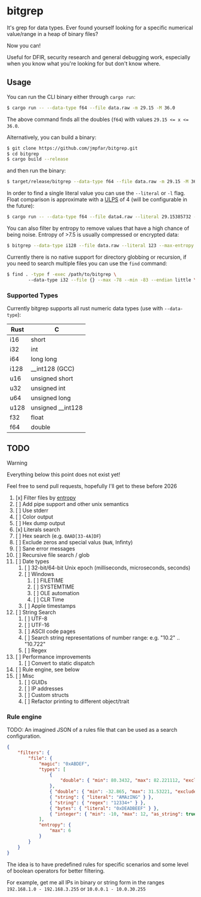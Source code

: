 # bitgrep

It's grep for data types. Ever found yourself looking for a specific numerical value/range in a heap of binary files?

Now you can! 

Useful for DFIR, security research and general debugging work, especially when you know what you're looking for but don't know where.

## Usage

You can run the CLI binary either through `cargo run`:

```bash
$ cargo run -- --data-type f64 --file data.raw -m 29.15 -M 36.0
```

The above command finds all the doubles (`f64`) with values `29.15 <= x <= 36.0`.

Alternatively, you can build a binary:

```bash
$ git clone https://github.com/jmpfar/bitgrep.git
$ cd bitgrep
$ cargo build --release
```

and then run the binary:

```bash
$ target/release/bitgrep --data-type f64 --file data.raw -m 29.15 -M 36.0
```

In order to find a single literal value you can use the `--literal` or `-l` flag. 
Float comparison is approximate with a [ULPS](https://en.wikipedia.org/wiki/Unit_in_the_last_place) of 4 (will be configurable in the future):

```bash
$ cargo run -- --data-type f64 --file data4.raw --literal 29.15385732 --endian big
```

You can also filter by entropy to remove values that have a high chance of being noise. Entropy of >7.5 is usually compressed
or encrypted data:

```bash
$ bitgrep --data-type i128 --file data.raw --literal 123 --max-entropy 7.5
```

Currently there is no native support for directory globbing or recursion, if you need to search multiple files you can use the `find` command:

```bash
$ find . -type f -exec /path/to/bitgrep \ 
		--data-type i32 --file {} --max -78 --min -83 --endian little \;
```


### Supported Types

Currently bitgrep supports all rust numeric data types (use with `--data-type`):


| Rust | C                 |
|------|-------------------|
| i16  | short             |
| i32  | int               |
| i64  | long long         |
| i128 | __int128 (GCC)    |
| u16  | unsigned short    |
| u32  | unsigned int      |
| u64  | unsigned long     |
| u128 | unsigned __int128 |
| f32  | float             |
| f64  | double            |

## TODO
> [!WARNING]  
>  Everything below this point does not exist yet!

Feel free to send pull requests, hopefully I'll get to these before 2026

1. [x] Filter files by [entropy](https://en.wikipedia.org/wiki/Entropy_(information_theory))
2. [ ] Add pipe support and other unix semantics
3. [ ] Use stderr
4. [ ] Color output
5. [ ] Hex dump output
6. [x] Literals search
7. [ ] Hex search (e.g. `0AAD[33-4A]DF`)
8. [ ] Exclude zeros and special valus (`NaN`, Infinty)
9. [ ] Sane error messages
10. [ ] Recursive file search / glob
11. [ ] Date types
    1. [ ] 32-bit/64-bit Unix epoch (milliseconds, microseconds, seconds)
    2. [ ] Windows
       1. [ ] FILETIME
       2. [ ] SYSTEMTIME
       3. [ ] OLE automation
       4. [ ] CLR Time
    3. [ ] Apple timestamps
12. [ ] String Search
	 1. [ ] UTF-8
	 2. [ ] UTF-16
	 3. [ ] ASCII code pages
	 4. [ ] Search string representations of number range: e.g. "10.2" .. "10.722"
	 5. [ ] Regex
13. [ ] Performance improvements
	 1. [ ] Convert to static dispatch
14. [ ] Rule engine, see below
15. [ ] Misc
    1. [ ] GUIDs
    2. [ ] IP addresses
    3. [ ] Custom structs
    4. [ ] Refactor printing to different object/trait


### Rule engine
TODO: An imagined JSON of a rules file that can be used as a search configuration.

```json
{
	"filters": {
		"file": {
			"magic": "0xABDEF",
			"types": [
				{
					"double": { "min": 80.3432, "max": 82.221112, "exclude-zero": true }
				},
				{ "double": { "min": -32.865, "max": 31.53221, "exclude-zero": true } },
				{ "string": { "literal": "AMAzING" } },
				{ "string": { "regex": "12334+" } },
				{ "bytes": { "literal": "0xDEADBEEF" } },
				{ "integer": { "min": -10, "max": 12, "as_string": true } }
			],
			"entropy": {
				"max": 6
			}
		}
	}
}

```

The idea is to have predefined rules for specific scenarios and some level of boolean operators for better filtering. 

For example, get me all IPs in binary or string form in the ranges `192.168.1.0 - 192.168.3.255` or `10.0.0.1 - 10.0.30.255`
